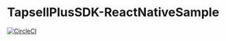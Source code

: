 # TapsellPlusSDK-ReactNativeSample

[![CircleCI](https://circleci.com/gh/tapsellorg/TapsellPlusSDK-ReactNativeSample.svg?style=svg)](https://circleci.com/gh/tapsellorg/TapsellPlusSDK-ReactNativeSample)
